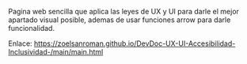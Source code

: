 Pagina web sencilla que aplica las leyes de UX y UI para darle el mejor apartado visual posible, ademas de usar funciones arrow para darle funcionalidad.

Enlace: https://zoelsanroman.github.io/DevDoc-UX-UI-Accesibilidad-Inclusividad-/main/main.html
